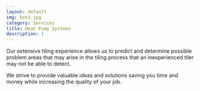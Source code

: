 ```yaml
---
layout: default
img: hot3.jpg
category: Services
title: Heat Pump Systems
description: |
---
```

Our extensive tiling experience allows us to predict and determine possible problem areas that may arise in the tiling process that an inexperienced tiler may not be able to detect.

We strive to provide valuable ideas and solutions saving you time and money while increasing the quality of your job.
